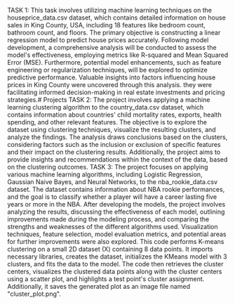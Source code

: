 TASK 1: This task involves utilizing machine learning techniques on the houseprice_data.csv dataset, which contains detailed information on house sales in King County, USA, including 18 features like bedroom count, bathroom count, and floors. The primary objective is constructing a linear regression model to predict house prices accurately. Following model development, a comprehensive analysis will be conducted to assess the model's effectiveness, employing metrics like R-squared and Mean Squared Error (MSE). Furthermore, potential model enhancements, such as feature engineering or regularization techniques, will be explored to optimize predictive performance. Valuable insights into factors influencing house prices in King County were uncovered through this analysis. they were facilitating informed decision-making in real estate investments and pricing strategies.# Projects
TASK 2: The project involves applying a machine learning clustering algorithm to the country_data.csv dataset, which contains information about countries' child mortality rates, exports, health spending, and other relevant features. The objective is to explore the dataset using clustering techniques, visualize the resulting clusters, and analyze the findings. The analysis draws conclusions based on the clusters, considering factors such as the inclusion or exclusion of specific features and their impact on the clustering results. Additionally, the project aims to provide insights and recommendations within the context of the data, based on the clustering outcomes.
TASK 3: The project focuses on applying various machine learning algorithms, including Logistic Regression, Gaussian Naive Bayes, and Neural Networks, to the nba_rookie_data.csv dataset. The dataset contains information about NBA rookie performances, and the goal is to classify whether a player will have a career lasting five years or more in the NBA. After developing the models, the project involves analyzing the results, discussing the effectiveness of each model, outlining improvements made during the modeling process, and comparing the strengths and weaknesses of the different algorithms used. Visualization techniques, feature selection, model evaluation metrics, and potential areas for further improvements were also explored.
This code performs K-means clustering on a small 2D dataset (X) containing 8 data points. It imports necessary libraries, creates the dataset, initializes the KMeans model with 3 clusters, and fits the data to the model. The code then retrieves the cluster centers, visualizes the clustered data points along with the cluster centers using a scatter plot, and highlights a test point's cluster assignment. Additionally, it saves the generated plot as an image file named "cluster_plot.png".
